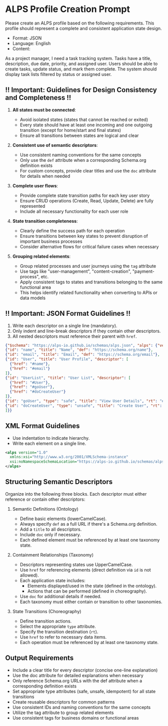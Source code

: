 # ALPS Profile Creation Prompt

Please create an ALPS profile based on the following requirements. This profile should represent a complete and consistent application state design.

* Format: JSON
* Language: English
* Content: 

As a project manager, I need a task tracking system.
Tasks have a title, description, due date, priority, and assigned user.
Users should be able to create tasks, update status, and mark them complete.
The system should display task lists filtered by status or assigned user.

## ‼️ Important: Guidelines for Design Consistency and Completeness ‼️

1. **All states must be connected**:
   - Avoid isolated states (states that cannot be reached or exited)
   - Every state should have at least one incoming and one outgoing transition (except for home/start and final states)
   - Ensure all transitions between states are logical and clear

2. **Consistent use of semantic descriptors**:
   - Use consistent naming conventions for the same concepts
   - Only use the `def` attribute when a corresponding Schema.org definition exists
   - For custom concepts, provide clear titles and use the `doc` attribute for details when needed

3. **Complete user flows**:
   - Provide complete state transition paths for each key user story
   - Ensure CRUD operations (Create, Read, Update, Delete) are fully represented
   - Include all necessary functionality for each user role

4. **State transition completeness**:
   - Clearly define the success path for each operation
   - Ensure transitions between key states to prevent disruption of important business processes
   - Consider alternative flows for critical failure cases when necessary

5. **Grouping related elements**:
   - Group related processes and user journeys using the `tag` attribute
   - Use tags like "user-management", "content-creation", "payment-process", etc.
   - Apply consistent tags to states and transitions belonging to the same functional area
   - This helps identify related functionality when converting to APIs or data models

## ‼️ Important: JSON Format Guidelines ‼️

1. Write each descriptor on a single line (mandatory).
2. Only indent and line-break descriptors if they contain other descriptors.
3. All nested descriptors must reference their parent with `href`.

```json
{"$schema": "https://alps-io.github.io/schemas/alps.json", "alps": {"version": "1.0", "descriptor": [
{"id": "name", "title": "Name", "def": "https://schema.org/name"},
{"id": "email", "title": "Email", "def": "https://schema.org/email"},
{"id": "User", "title": "User Profile", "descriptor": [
  {"href": "#name"},
  {"href": "#email"}
]},
{"id": "UserList", "title": "User List", "descriptor": [
  {"href": "#User"},
  {"href": "#goUser"},
  {"href": "#doCreateUser"}
]},
{"id": "goUser", "type": "safe", "title": "View User Details", "rt": "#User"},
{"id": "doCreateUser", "type": "unsafe", "title": "Create User", "rt": "#UserList"}
]}}
```

## XML Format Guidelines

- Use indentation to indicate hierarchy.
- Write each element on a single line.

```xml
<alps version="1.0"
  xmlns:xsi="http://www.w3.org/2001/XMLSchema-instance"
  xsi:noNamespaceSchemaLocation="https://alps-io.github.io/schemas/alps.xsd">
</alps>
```

## Structuring Semantic Descriptors

Organize into the following three blocks. Each descriptor must either reference or contain other descriptors:

1. Semantic Definitions (Ontology)
   - Define basic elements (lowerCamelCase).
   - Always specify `def` as a full URL if there's a Schema.org definition.
   - Add a `title` to all descriptors.
   - Include `doc` only if necessary.
   - Each defined element must be referenced by at least one taxonomy state.

2. Containment Relationships (Taxonomy)
   - Descriptors representing states use UpperCamelCase.
   - Use `href` for referencing elements (direct definition via `id` is not allowed).
   - Each application state includes:
     * Elements displayed/used in the state (defined in the ontology).
     * Actions that can be performed (defined in choreography).
   - Use `doc` for additional details if needed.
   - Each taxonomy must either contain or transition to other taxonomies.

3. State Transitions (Choreography)
   - Define transition actions.
   - Select the appropriate `type` attribute.
   - Specify the transition destination (`rt`).
   - Use `href` to refer to necessary data items.
   - Each operation must be referenced by at least one taxonomy state.

## Output Requirements

- Include a clear title for every descriptor (concise one-line explanation)
- Use the doc attribute for detailed explanations when necessary
- Only reference Schema.org URLs with the def attribute when a corresponding definition exists
- Set appropriate type attributes (safe, unsafe, idempotent) for all state transitions
- Create reusable descriptors for common patterns
- Use consistent IDs and naming conventions for the same concepts
- Utilize the tag attribute to group related elements
- Use consistent tags for business domains or functional areas
